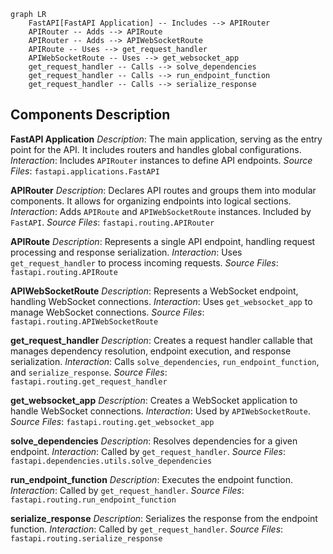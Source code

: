 ```mermaid
graph LR
    FastAPI[FastAPI Application] -- Includes --> APIRouter
    APIRouter -- Adds --> APIRoute
    APIRouter -- Adds --> APIWebSocketRoute
    APIRoute -- Uses --> get_request_handler
    APIWebSocketRoute -- Uses --> get_websocket_app
    get_request_handler -- Calls --> solve_dependencies
    get_request_handler -- Calls --> run_endpoint_function
    get_request_handler -- Calls --> serialize_response
```

## Components Description

**FastAPI Application**
*Description*: The main application, serving as the entry point for the API. It includes routers and handles global configurations.
*Interaction*: Includes `APIRouter` instances to define API endpoints.
*Source Files*: `fastapi.applications.FastAPI`

**APIRouter**
*Description*: Declares API routes and groups them into modular components. It allows for organizing endpoints into logical sections.
*Interaction*: Adds `APIRoute` and `APIWebSocketRoute` instances. Included by `FastAPI`.
*Source Files*: `fastapi.routing.APIRouter`

**APIRoute**
*Description*: Represents a single API endpoint, handling request processing and response serialization.
*Interaction*: Uses `get_request_handler` to process incoming requests.
*Source Files*: `fastapi.routing.APIRoute`

**APIWebSocketRoute**
*Description*: Represents a WebSocket endpoint, handling WebSocket connections.
*Interaction*: Uses `get_websocket_app` to manage WebSocket connections.
*Source Files*: `fastapi.routing.APIWebSocketRoute`

**get_request_handler**
*Description*: Creates a request handler callable that manages dependency resolution, endpoint execution, and response serialization.
*Interaction*: Calls `solve_dependencies`, `run_endpoint_function`, and `serialize_response`.
*Source Files*: `fastapi.routing.get_request_handler`

**get_websocket_app**
*Description*: Creates a WebSocket application to handle WebSocket connections.
*Interaction*: Used by `APIWebSocketRoute`.
*Source Files*: `fastapi.routing.get_websocket_app`

**solve_dependencies**
*Description*: Resolves dependencies for a given endpoint.
*Interaction*: Called by `get_request_handler`.
*Source Files*: `fastapi.dependencies.utils.solve_dependencies`

**run_endpoint_function**
*Description*: Executes the endpoint function.
*Interaction*: Called by `get_request_handler`.
*Source Files*: `fastapi.routing.run_endpoint_function`

**serialize_response**
*Description*: Serializes the response from the endpoint function.
*Interaction*: Called by `get_request_handler`.
*Source Files*: `fastapi.routing.serialize_response`
